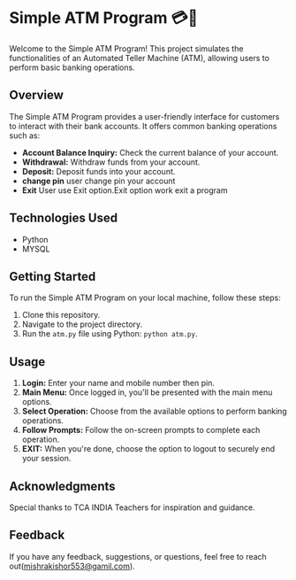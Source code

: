 # Simple ATM Program 💳💸

Welcome to the Simple ATM Program! This project simulates the functionalities of an Automated Teller Machine (ATM), allowing users to perform basic banking operations.

## Overview
The Simple ATM Program provides a user-friendly interface for customers to interact with their bank accounts. It offers common banking operations such as:
- **Account Balance Inquiry:** Check the current balance of your account.
- **Withdrawal:** Withdraw funds from your account.
- **Deposit:** Deposit funds into your account.
- **change pin** user change pin your account
- **Exit** User use Exit option.Exit option work exit a program
 
## Technologies Used
- Python
- MYSQL

## Getting Started
To run the Simple ATM Program on your local machine, follow these steps:
1. Clone this repository.
2. Navigate to the project directory.
3. Run the `atm.py` file using Python: `python atm.py`.

## Usage
1. **Login:** Enter your name and mobile number then pin.
2. **Main Menu:** Once logged in, you'll be presented with the main menu options.
3. **Select Operation:** Choose from the available options to perform banking operations.
4. **Follow Prompts:** Follow the on-screen prompts to complete each operation.
5. **EXIT:** When you're done, choose the option to logout to securely end your session.


## Acknowledgments
Special thanks to TCA INDIA Teachers for inspiration and guidance.

## Feedback
If you have any feedback, suggestions, or questions, feel free to reach out(mishrakishor553@gamil.com).

